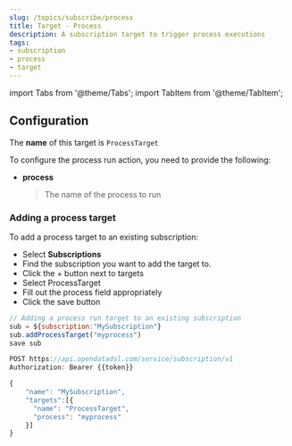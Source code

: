```yaml
---
slug: /topics/subscribe/process
title: Target - Process
description: A subscription target to trigger process executions
tags:
- subscription
- process
- target
---
```


import Tabs from '@theme/Tabs';
import TabItem from '@theme/TabItem';

## Configuration

The **name** of this target is ```ProcessTarget```

To configure the process run action, you need to provide the following:
* **process**
  > The name of the process to run

### Adding a process target

To add a process target to an existing subscription:

<Tabs groupId="tool">
<TabItem value="portal" label="Web Portal" default>

* Select **Subscriptions**
* Find the subscription you want to add the target to.
* Click the + button next to targets
* Select ProcessTarget
* Fill out the process field appropriately
* Click the save button


</TabItem>
<TabItem value="odsl" label="OpenDataDSL">

```js
// Adding a process run target to an existing subscription
sub = ${subscription:"MySubscription"}
sub.addProcessTarget("myprocess")
save sub
```

</TabItem>
<TabItem value="rest" label="REST API">

```js
POST https://api.opendatadsl.com/service/subscription/v1
Authorization: Bearer {{token}}

{
    "name": "MySubscription",
    "targets":[{
      "name": "ProcessTarget",
      "process": "myprocess"
    }]
}
```

</TabItem>
</Tabs>

